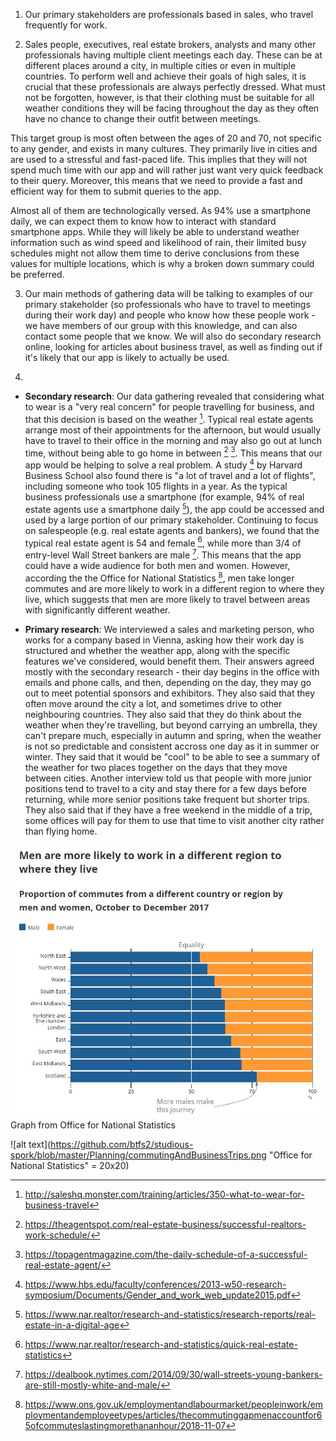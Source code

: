 1. Our primary stakeholders are professionals based in sales, who travel frequently for work.

2. Sales people, executives, real estate brokers, analysts and many other professionals having multiple client meetings each day. These can be at different places around a city, in multiple cities or even in multiple countries. To perform well and achieve their goals of high sales, it is crucial that these professionals are always perfectly dressed. What must not be forgotten, however, is that their clothing must be suitable for all weather conditions they will be facing throughout the day as they often have no chance to change their outfit between meetings.

This target group is most often between the ages of 20 and 70, not specific to any gender, and exists in many cultures. They primarily live in cities and are used to a stressful and fast-paced life. This implies that they will not spend much time with our app and will rather just want very quick feedback to their query. Moreover, this means that we need to provide a fast and efficient way for them to submit queries to the app.

Almost all of them are technologically versed. As 94% use a smartphone daily, we can expect them to know how to interact with standard smartphone apps. While they will likely be able to understand weather information such as wind speed and likelihood of rain, their limited busy schedules might not allow them time to derive conclusions from these values for multiple locations, which is why a broken down summary could be preferred.

3. Our main methods of gathering data will be talking to examples of our primary stakeholder (so professionals who have to travel to meetings during their work day) and people who know how these people work - we have members of our group with this knowledge, and can also contact some people that we know. We will also do secondary research online, looking for articles about business travel, as well as finding out if it's likely that our app is likely to actually be used.

4. 
* __Secondary research__: Our data gathering revealed that considering what to wear is a "very real concern" for people travelling for business, and that this decision is based on the weather [^1]. Typical real estate agents arrange most of their appointments for the afternoon, but would usually have to travel to their office in the morning and may also go out at lunch time, without being able to go home in between [^5] [^6]. This means that our app would be helping to solve a real problem.
A study [^7] by Harvard Business School also found there is "a lot of travel and a lot of flights", including someone who took 105 flights in a year.
As the typical business professionals use a smartphone (for example, 94% of real estate agents use a smartphone daily [^2]), the app could be accessed and used by a large portion of our primary stakeholder.
Continuing to focus on salespeople (e.g. real estate agents and bankers), we found that the typical real estate agent is 54 and female [^3], while more than 3/4 of entry-level Wall Street bankers are male [^4]. This means that the app could have a wide audience for both men and women. However, according the the Office for National Statistics [^8], men take longer commutes and are more likely to work in a different region to where they live, which suggests that men are more likely to travel between areas with significantly different weather.

* __Primary research__: We interviewed a sales and marketing person, who works for a company based in Vienna, asking how their work day is structured and whether the weather app, along with the specific features we've considered, would benefit them. Their answers agreed mostly with the secondary research - their day begins in the office with emails and phone calls, and then, depending on the day, they may go out to meet potential sponsors and exhibitors. They also said that they often move around the city a lot, and sometimes drive to other neighbouring countries. They also said that they do think about the weather when they're travelling, but beyond carrying an umbrella, they can't prepare much, especially in autumn and spring, when the weather is not so predictable and consistent accross one day as it in summer or winter. They said that it would be "cool" to be able to see a summary of the weather for two places together on the days that they move between cities. Another interview told us that people with more junior positions tend to travel to a city and stay there for a few days before returning, while more senior positions take frequent but shorter trips. They also said that if they have a free weekend in the middle of a trip, some offices will pay for them to use that time to visit another city rather than flying home.

![alt text](https://github.com/btfs2/studious-spork/blob/master/Planning/officeForNationalStatistics.JPG "Office for National Statistics")
Graph from Office for National Statistics

![alt text](https://github.com/btfs2/studious-spork/blob/master/Planning/commutingAndBusinessTrips.png "Office for National Statistics" = 20x20)





[^1]: http://saleshq.monster.com/training/articles/350-what-to-wear-for-business-travel

[^2]: https://www.nar.realtor/research-and-statistics/research-reports/real-estate-in-a-digital-age

[^3]: https://www.nar.realtor/research-and-statistics/quick-real-estate-statistics

[^4]: https://dealbook.nytimes.com/2014/09/30/wall-streets-young-bankers-are-still-mostly-white-and-male/

[^5]: https://theagentspot.com/real-estate-business/successful-realtors-work-schedule/

[^6]: https://topagentmagazine.com/the-daily-schedule-of-a-successful-real-estate-agent/

[^7]: https://www.hbs.edu/faculty/conferences/2013-w50-research-symposium/Documents/Gender_and_work_web_update2015.pdf

[^8]: https://www.ons.gov.uk/employmentandlabourmarket/peopleinwork/employmentandemployeetypes/articles/thecommutinggapmenaccountfor65ofcommuteslastingmorethananhour/2018-11-07
